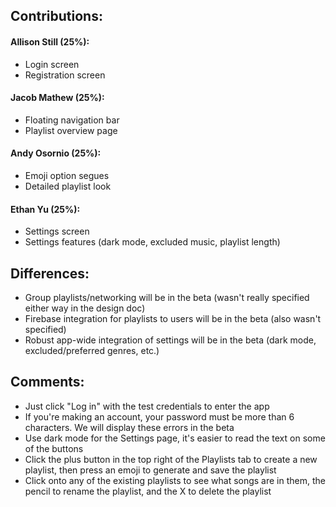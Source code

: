 ## Contributions:

#### Allison Still (25%):
- Login screen
- Registration screen

#### Jacob Mathew (25%):
- Floating navigation bar
- Playlist overview page

#### Andy Osornio (25%):
- Emoji option segues
- Detailed playlist look

#### Ethan Yu (25%):
- Settings screen
- Settings features (dark mode, excluded music, playlist length)


## Differences:
- Group playlists/networking will be in the beta (wasn't really specified either way in the design doc)
- Firebase integration for playlists to users will be in the beta (also wasn't specified)
- Robust app-wide integration of settings will be in the beta (dark mode, excluded/preferred genres, etc.)


## Comments:
- Just click "Log in" with the test credentials to enter the app
- If you're making an account, your password must be more than 6 characters. We will display these errors in the beta
- Use dark mode for the Settings page, it's easier to read the text on some of the buttons
- Click the plus button in the top right of the Playlists tab to create a new playlist, then press an emoji to generate and save the playlist
- Click onto any of the existing playlists to see what songs are in them, the pencil to rename the playlist, and the X to delete the playlist

